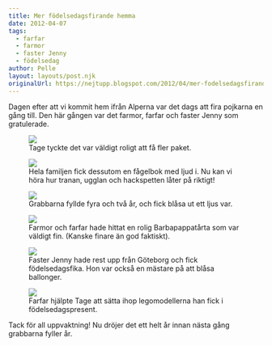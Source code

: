 ```yaml
---
title: Mer födelsedagsfirande hemma
date: 2012-04-07
tags: 
  - farfar
  - farmor
  - faster Jenny
  - födelsedag	
author: Pelle
layout: layouts/post.njk
originalUrl: https://nejtupp.blogspot.com/2012/04/mer-fodelsedagsfirande-hemma.html
---
```


Dagen efter att vi kommit hem ifrån Alperna var det dags att fira pojkarna en gång till. Den här gången var det farmor, farfar och faster Jenny som gratulerade.

<figure>
	<img src="../../../../img/Fo%CC%88delsedagskalas+hemma-_MG_2044.jpg">
	<figcaption>Tage tyckte det var väldigt roligt att få fler paket.</figcaption>
</figure>

<figure>
	<img src="../../../../img/Fo%CC%88delsedagskalas+hemma-_MG_2072.jpg">
	<figcaption>Hela familjen fick dessutom en fågelbok med ljud i. Nu kan vi höra hur tranan, ugglan och hackspetten låter på riktigt!</figcaption>
</figure>

<figure>
	<img src="../../../../img/Fo%CC%88delsedagskalas+hemma-_MG_2082.jpg">
	<figcaption>Grabbarna fyllde fyra och två år, och fick blåsa ut ett ljus var.</figcaption>
</figure>

<figure>
	<img src="../../../../img/Fo%CC%88delsedagskalas+hemma-_MG_2088.jpg">
	<figcaption>Farmor och farfar hade hittat en rolig Barbapappatårta som var väldigt fin. (Kanske finare än god faktiskt).</figcaption>
</figure>

<figure>
	<img src="../../../../img/Fo%CC%88delsedagskalas+hemma-_MG_2075.jpg">
	<figcaption>Faster Jenny hade rest upp från Göteborg och fick födelsedagsfika. Hon var också en mästare på att blåsa ballonger.</figcaption>
</figure>

<figure>
	<img src="../../../../img/Fo%CC%88delsedagskalas+hemma-_MG_2094.jpg">
	<figcaption>Farfar hjälpte Tage att sätta ihop legomodellerna han fick i födelsedagspresent.</figcaption>
</figure>

Tack för all uppvaktning! Nu dröjer det ett helt år innan nästa gång grabbarna fyller år.
